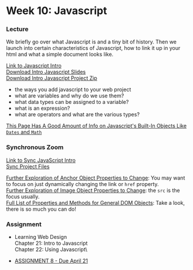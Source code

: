 # Week 10: Javascript

### Lecture

We briefly go over what Javascript is and a tiny bit of history. Then we launch into certain characteristics of Javascript, how to link it up in your html and what a simple document looks like.

[Link to Javascript Intro](https://nyu.zoom.us/rec/play/yb7IK21txHCgqaQMhm4qvip1IZDSlN2Z2kWpoVCm2L1YDv2Rv8DkNM0SXWSaX8J5lFI9XGqUF2KpigwH.Y4A1lTEkf1r2Rd_L)\
[Download Intro Javascript Slides](https://onetimeuser.github.io/intro-web-comp-principles/week-10/Week-10.pdf)\
[Download Intro Javascript Project Zip](https://onetimeuser.github.io/intro-web-comp-principles/week-10/week-10-JS.zip)

- the ways you add javascript to your web project
- what are variables and why do we use them?
- what data types can be assigned to a variable?
- what is an expression?
- what are operators and what are the various types?

[This Page Has A Good Amount of Info on Javascript's Built-In Objects Like `Dates` and `Math`](https://developer.mozilla.org/en-US/docs/Web/JavaScript/Reference/Global_Objects#numbers_and_dates)

### Synchronous Zoom

[Link to Sync JavaScript Intro](https://nyu.zoom.us/rec/play/3DGbgiMwZziMlNnutdgFj8WV4dnCI3apCJ76dB-3H-oSTZGF2loU-5ElVeldkX0L_AVnhJujzguIJ09W.Nf8Kb5oafAL_ploC)\
[Sync Project Files](https://onetimeuser.github.io/intro-web-comp-principles/week-10/week-10-sync.zip)

[Further Exploration of Anchor Object Properties to Change](https://www.w3schools.com/jsref/dom_obj_anchor.asp): You may want to focus on just dynamically changing the link or `href` property.\
[Further Exploration of Image Object Properties to Change](https://www.w3schools.com/jsref/dom_obj_image.asp): the `src` is the focus usually.\
[Full List of Properties and Methods for General DOM Objects](https://www.w3schools.com/jsref/dom_obj_all.asp): Take a look, there is so much you can do!

### Assignment
- Learning Web Design\
    Chapter 21: Intro to Javascript\
    Chapter 22: Using Javascript\

- [ASSIGNMENT 8 - Due April 21](/assignments/assignment-8/)
